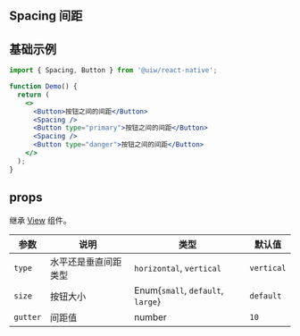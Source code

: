 Spacing 间距
---

## 基础示例

```jsx
import { Spacing, Button } from '@uiw/react-native';

function Demo() {
  return (
    <>
      <Button>按钮之间的间距</Button>
      <Spacing />
      <Button type="primary">按钮之间的间距</Button>
      <Spacing />
      <Button type="danger">按钮之间的间距</Button>
    </>
  );
}
```

## props

继承 [View](https://facebook.github.io/react-native/docs/view#props) 组件。

| 参数 | 说明 | 类型 | 默认值|
|------|------|-----|------|
| `type` | 水平还是垂直间距类型 | `horizontal`, `vertical` | `vertical` |
| `size` | 按钮大小 | Enum{`small`, `default`, `large`} | `default` |
| `gutter` | 间距值 | number | `10` |